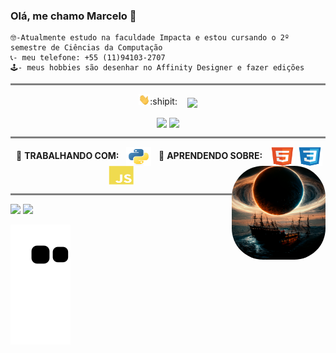 ### Olá, me chamo Marcelo 👋
    🤓-Atualmente estudo na faculdade Impacta e estou cursando o 2º semestre de Ciências da Computação
    📞- meu telefone: +55 (11)94103-2707 
    🕹️- meus hobbies são desenhar no Affinity Designer e fazer edições
    
<hr style="height:3px;border-width:0;color:gray;background-color:gray">

<p align="center">
  <img src="./git_image/hi.gif" width="18px">:shipit: &nbsp;&nbsp;
  <img align='center' src="https://visitor-badge.laobi.icu/badge?page_id=marselo10.visitor-badge">
</p>

<p align="center">
  <img align="center" src="https://github-readme-stats.vercel.app/api?username=marselo10&show_icons=true&theme=midnight-purple" width="360">
  <img align="center" src="https://github-readme-stats.vercel.app/api/top-langs/?username=marselo10&layout=compact&theme=midnight-purple&langs_count=10&hide=css,scss,html,java,plpgsql,objective-c,less,typescript,ruby,starlark,vue,tsql,assembly,hack,python,makefile,perl,c,shell,batchfile,smarty,php,dockerfile,c%2B%2B" width="360"/>  
</p>


<hr style="height:3px;border-width:0;color:gray;background-color:gray">

<p align="center">
    <span>&nbsp;🔳 <b>TRABALHANDO COM:</b>&nbsp;&nbsp;</span>
    <img align="center" alt="MARSELO-Python" height="30" width="40" src="https://raw.githubusercontent.com/devicons/devicon/master/icons/python/python-original.svg">
    <span>&nbsp;&nbsp;🔳 <b>APRENDENDO SOBRE:</b>&nbsp;&nbsp;</span>
    <img align="center" alt="MARSELO-HTML" height="30" width="40" src="https://raw.githubusercontent.com/devicons/devicon/master/icons/html5/html5-original.svg">
    <img align="center" alt="MARSELO-CSS" height="30" width="40" src="https://raw.githubusercontent.com/devicons/devicon/master/icons/css3/css3-original.svg">
    <img align="center" alt="MARSELO-Js" height="30" width="40" src="https://raw.githubusercontent.com/devicons/devicon/master/icons/javascript/javascript-plain.svg">
    <img align="right" alt="MARSELO-pic" height="150" style="border-radius:50px;" src="./git_image/arte1.png">
</p>
      
<hr style="height:3px;border-width:0;color:gray;background-color:gray">

<div>
   <a href = "mailto:marselo.cyberartist@gmail.com"><img src="https://img.shields.io/badge/-Gmail-%23333?style=for-the-badge&logo=gmail&logoColor=white" target="_blank"></a>
    <a href="https://www.linkedin.com/in/marcelo-jos%C3%A9-vieira-filho-1aa094238" target="_blank"><img src="https://img.shields.io/badge/-LinkedIn-%230077B5?style=for-the-badge&logo=linkedin&logoColor=white" target="_blank"></a>
    
</div>

 ![Snake animation](https://github.com/marselo10/marselo10/blob/output/github-contribution-grid-snake.svg)
